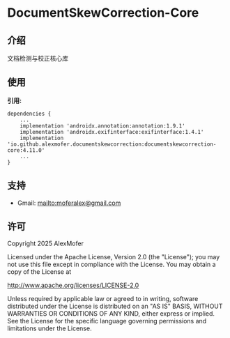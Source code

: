 DocumentSkewCorrection-Core
=========

介绍
---

文档检测与校正核心库

使用
---

**引用:**
```
dependencies {
    ...
    implementation 'androidx.annotation:annotation:1.9.1'
    implementation 'androidx.exifinterface:exifinterface:1.4.1'
    implementation 'io.github.alexmofer.documentskewcorrection:documentskewcorrection-core:4.11.0'
    ...
}
```

支持
---

- Gmail: <mailto:moferalex@gmail.com>

许可
---

Copyright 2025 AlexMofer

Licensed under the Apache License, Version 2.0 (the "License");
you may not use this file except in compliance with the License.
You may obtain a copy of the License at

   http://www.apache.org/licenses/LICENSE-2.0

Unless required by applicable law or agreed to in writing, software
distributed under the License is distributed on an "AS IS" BASIS,
WITHOUT WARRANTIES OR CONDITIONS OF ANY KIND, either express or implied.
See the License for the specific language governing permissions and
limitations under the License.